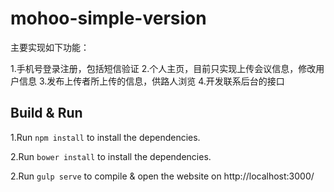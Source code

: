 # mohoo-simple-version

主要实现如下功能：

1.手机号登录注册，包括短信验证
2.个人主页，目前只实现上传会议信息，修改用户信息
3.发布上传者所上传的信息，供路人浏览
4.开发联系后台的接口


## Build & Run

1.Run `npm install` to install the dependencies.

2.Run `bower install` to install the dependencies.

2.Run `gulp serve` to compile & open the website on http://localhost:3000/
